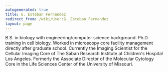 ```yaml
---
autogenerated: true
title: G. Esteban Fernandez
redirect_from: /wiki/User:G._Esteban_Fernandez
layout: page
---
```


B.S. in biology with engineering/computer science background. Ph.D.
training in cell biology. Worked in microscopy core facility management
directly after graduate school. Currently the Imaging Scientist for the
Cellular Imaging Core of The Saban Research Institute at Children's
Hospital Los Angeles. Formerly the Associate Director of the Molecular
Cytology Core in the Life Sciences Center of the University of Missouri.
